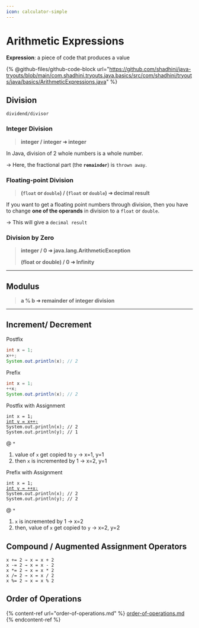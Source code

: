 ```yaml
---
icon: calculator-simple
---
```


# Arithmetic Expressions

**Expression**: a piece of code that produces a value

{% @github-files/github-code-block url="https://github.com/shadhini/java-tryouts/blob/main/com.shadhini.tryouts.java.basics/src/com/shadhini/tryouts/java/basics/ArithmeticExpressions.java" %}

## Division

`dividend/divisor`

### Integer Division

> **integer / integer  ➜  integer**

In Java, division of 2 whole numbers is a whole number.

-> Here, the fractional part (the **`remainder`**) is `thrown away`.

### Floating-point Division

> **(`float` or `double`) / (`float` or `double`)  ➜   decimal result**

If you want to get a floating point numbers through division, then you have to change **one of the operands** in division to a `float` or `double`.

-> This will give a `decimal result`

### Division by Zero

> **integer / 0    ➜     java.lang.ArithmeticException**
>
> **(float or double) / 0    ➜     Infinity**

***

## Modulus

> **a % b    ➜    remainder of integer division**

***

## Increment/ Decrement

Postfix

```java
int x = 1;
x++;
System.out.println(x); // 2
```

Prefix

```java
int x = 1;
++x;
System.out.println(x); // 2
```

Postfix with Assignment

<pre class="language-java"><code class="lang-java">int x = 1;
<a data-footnote-ref href="#user-content-fn-1">int y = x++;</a>
System.out.println(x); // 2
System.out.println(y); // 1
</code></pre>

@ `*`&#x20;

1. value of `x` get copied to `y` → x=1, y=1
2. then `x` is incremented by 1 → x=2, y=1

Prefix with Assignment

<pre class="language-java"><code class="lang-java">int x = 1;
<a data-footnote-ref href="#user-content-fn-1">int y = ++x;</a>
System.out.println(x); // 2
System.out.println(y); // 2
</code></pre>

@ `*`&#x20;

1. `x` is incremented by 1 → x=2
2. then, value of `x` get copied to `y` → x=2, y=2



## Compound / Augmented Assignment Operators

```
x += 2 → x = x + 2
x -= 2 → x = x - 2
x *= 2 → x = x * 2
x /= 2 → x = x / 2
x %= 2 → x = x % 2
```



## Order of Operations

{% content-ref url="order-of-operations.md" %}
[order-of-operations.md](order-of-operations.md)
{% endcontent-ref %}





[^1]: \*
